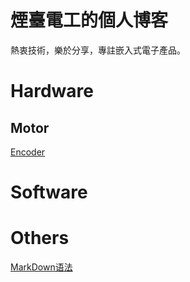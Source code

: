 # 煙臺電工的個人博客
熱衷技術，樂於分享，專註嵌入式電子產品。   
# Hardware
## Motor  
[Encoder](https://github.com/ShellAlbert/ShellAlbert.github.io/blob/master/hardware/motor/encoder.md)    
# Software

# Others
[MarkDown语法]() 
